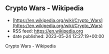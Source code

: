## Crypto Wars - Wikipedia
 - [https://en.wikipedia.org/wiki/Crypto_Wars](https://en.wikipedia.org/wiki/Crypto_Wars)
 - RSS feed: https://en.wikipedia.org
 - date published: 2023-05-24 12:27:19+00:00

Crypto Wars - Wikipedia

